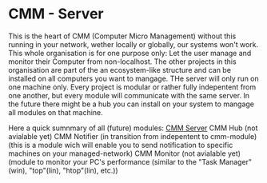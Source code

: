 # CMM - Server
This is the heart of CMM (Computer Micro Management) without this running in your network, wether locally or globally, our systems won't work. This whole organisation is for one purpose only: Let the user manage and monitor their Computer from non-localhost.
The other projects in this organisation are part of the an ecosystem-like structure and can be installed on all computers you want to mangage. THe server will only run on one machine only. Every project is modular or rather fully indepentent from one another, but every module will communicate with the same server. In the future there might be a hub you can install on your system to mangage all modules on that machine.

Here a quick sumnmary of all (future) modules:
[CMM Server](https://github.com/computer-micro-mangangement/cmm_server)
CMM Hub (not avialable yet)
CMM Notifier (in transition from indepentent to cmm-module) (this is a module wich will enable you to send notification to specific machines on your managed-network)
CMM Monitor (not avialable yet) (module to monitor your PC's performance (similar to the "Task Manager"(win), "top"(lin), "htop"(lin), etc.))

